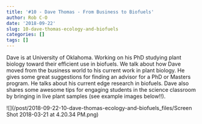 ```yaml
---
title: '#10 - Dave Thomas - From Business to Biofuels'
author: Rob C-O
date: '2018-09-22'
slug: 10-dave-thomas-ecology-and-biofuels
categories: []
tags: []
---
```


Dave is at University of Oklahoma.  Working on his PhD studying plant biology toward their efficient use in biofuels.  We talk about how Dave moved from the business world to his current work in plant biology.  He gives some great suggestions for finding an advisor for a PhD or Masters program.  He talks about his current edge research in biofuels.  Dave also shares some awesome tips for engaging students in the science classroom by bringing in live plant samples (see example images below!!).


![](/post/2018-09-22-10-dave-thomas-ecology-and-biofuels_files/Screen Shot 2018-03-21 at 4.20.34 PM.png)